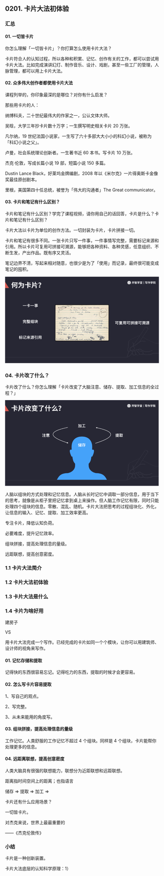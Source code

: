 ## 0201. 卡片大法初体验

### 汇总

#### 01. 一切皆卡片

你怎么理解「一切皆卡片」？你打算怎么使用卡片大法？

卡片符合人的认知过程，所以各种和积累、记忆、创作有关的工作，都可以尝试用卡片大法。比如完成演讲幻灯、制作音乐、设计、戏剧，甚至一些工厂的管理，人脉管理，都可以用上卡片大法。

#### 02. 众多伟大创作者都使用卡片大法

课程列举的，你印象最深的是哪位？对你有什么启发？

那些用卡片的人：

纳博科夫，二十世纪最伟大的作家之一，公认文体大师。

吴晗，大学三年抄卡片数十万字；一生撰写明史相关卡片 20 万张。

凡尔纳，19 世纪法国小说家，一生写了六十多部大大小小的科幻小说，被称为「科幻小说之父」。

卢曼，社会系统理论创新者。一生著书近 60 本书。写卡片 10 万张。

杰克·伦敦，写成长篇小说 19 部，短篇小说 150 多篇。

Dustin Lance Black，好莱坞金牌编剧，2008 年以《米尔克》一片得奥斯卡金像奖最佳原创剧本。

里根，美国第四十任总统，被誉为「伟大的沟通者」The Great  communicator。

#### 03. 卡片和笔记有什么区别？

卡片和笔记有什么区别？学完了课程视频，请你用自己的话回答，卡片是什么？卡片和笔记有什么区别？

卡片大法以卡片为单位的创作方法。一切封装为卡片，卡片拼接一切。

卡片和笔记有很多不同。一张卡片只写一件事，一件事情写完整，需要标记来源和引用。所以卡片可复用可拼接可溯源，能够把各种资料、各种灵感，任意组织、不断生发，产出作品。既有序又灵活。

笔记边界不清，写起来相对随意，也很少是为了「使用」而记录，最终很可能变成笔记的囤积。

![](./res/2021001.png)

### 04. 卡片改了什么？

卡片改了什么？你怎么理解「卡片改変了大脑注意、储存、提取、加工信息的全过程？」

![](./res/2021002.png)

人脑以组块的方式处理和记忆信息。人脑从长时记忆中调取一部分信息，用于当下的思考，就像是从柜子里把记忆拿到桌上来操作。但人脑工作记忆有限，同时只能处理四个组块的信息。零散、混乱、随机。卡片大法把思考的过程组块化、外化，让信息的输入、记忆、提取、加工效率更高。

专注卡片，降低认知负荷。

必要难度，提升记忆效率。

组块拼接，提高处理信息的量级。

远距联想，提高创意密度。

### 1.1 卡片大法简介

### 1.2 卡片大法初体验

### 1.3 卡片大法是什么

### 1.4 卡片为啥好用

建房子

VS

用卡片大法完成一个写作。已经完成的卡片如同一个个模块，让你可以用建筑师、设计师的视角来写作。

#### 01. 记忆存储和提取

记得快的东西很容易忘记。记得吃力的东西，提取的时候才会更容易。

#### 02. 怎么写卡片容易提取

1、写自己的观点。

2、写完整。

3、从未来能用的角度写。



#### 03. 组块拼接，提高处理信息的量级

工作记忆。人类舒服的工作记忆不超过 4 个组块。同样是 4 个组块，卡片能帮你处理更多的信息。

#### 04. 远距离联想，提高创意密度

人类大脑具有很强的联想能力，联想分为近距联想和远距联想。

距离指时间空间上的距离；也指语言


储存 => 提取 => 加工 => 


卡片还有什么应用场景？

一切皆卡片。



对杰克来说，世界上最最重要的

——《杰克伦敦传》

### 小结

卡片是一种创新装置。

卡片大法底层的认知科学原理：1）
